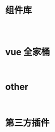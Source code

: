 
#  组件库

<br/>

<BaseInfo :data="datazujian"/>

<br/>

# vue 全家桶

<br/>

<BaseInfo :data="datakuangjia"/>

# other

<br/>

<BaseInfo :data="dataother"/>

# 第三方插件

<br/>

<BaseInfo :data="datadisanfang"/>


<script setup>
    import BaseInfo from "../../../Base/Components/common/baseInfo.vue"

    const datazujian = [
    {
        link:"https://element-plus.org/zh-CN/",
        title:"ElementUI",
        icon:"https://element-plus.org/images/element-plus-logo-small.svg"
    },
      {
        link:"https://vant-contrib.gitee.io/vant/#/zh-CN",
        title:"Vant",
        icon:"https://fastly.jsdelivr.net/npm/@vant/assets/logo.png"
    },  {
        link:"https://quasar.dev/docs",
        title:"quasar",
        icon:"https://cdn.quasar.dev/logo-v2/favicon/favicon-32x32.png"
    }, {
        link:"https://echarts.apache.org/zh",
        title:"Echarts官方",
        icon:"https://echarts.apache.org/favicon.ico",
    }, {
        link:"https://www.makeapie.cn/echarts",
        title:"makeapie",
        icon:"https://www.makeapie.cn/favicon.ico"
    }
]

const datakuangjia =
[
 {
   link: "https://cn.vuejs.org/",
   title: "Vue3",
   icon: "https://cn.vuejs.org/images/logo.png"
 },
 {
   link: "https://router.vuejs.org/zh/",
   title: "Vue Router",
   icon: "https://cn.vuejs.org/images/logo.png"
 },
 {
   link: "https://pinia.vuejs.org/zh/",
   title: "Pinia",
   icon: "https://pinia.vuejs.org/logo.png"
 }
]

const dataother = 
[
 {
   link: "https://snippet-generator.app/",
   title: "代码片段",
   icon: "https://snippet-generator.app/favicon.ico"
 },
 {
   link: "https://www.emojiall.com/zh-hans/all-emojis",
   title: "emjoy",
   icon: "https://www.emojiall.com/favicon.ico"
 }
]

const datadisanfang = [
 {
   link: "http://mockjs.com/",
   title: "mock",
   icon: "http://mockjs.com/assets/img/logo-2.svg"
 },
 {
   link: "https://dayjs.fenxianglu.cn/",
   title: "dayjs",
   icon: "https://dayjs.fenxianglu.cn//assets/favicon.png"
 },
 {
   link: "https://www.runoob.com/",
   title: "菜鸟教程",
   icon: "https://www.runoob.com/favicon.ico"
 },
 {
   link: "https://developer.mozilla.org/zh-CN/",
   title: "mdn",
   icon: "https://developer.mozilla.org/favicon-48x48.cbbd161b.png"
 },
 {
   link: "https://github.com/markdown-it/markdown-it-emoji/blob/master/lib/data/full.json",
   title: "emojis",
   icon: "😀"
 }
]

</script>